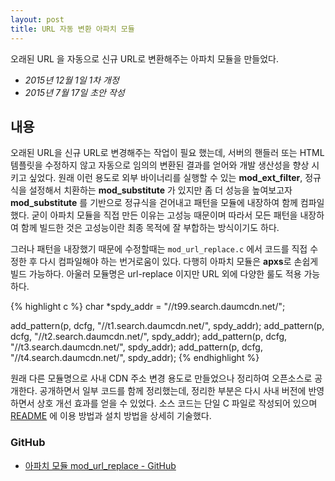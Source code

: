 ```yaml
---
layout: post
title: URL 자동 변환 아파치 모듈
---
```


<div class="message">
오래된 URL 을 자동으로 신규 URL로 변환해주는 아파치 모듈을 만들었다.
</div>

- *2015년 12월 1일 1차 개정*
- *2015년 7월 17일 초안 작성*

## 내용

오래된 URL을 신규 URL로 변경해주는 작업이 필요 했는데, 서버의 핸들러 또는 HTML 템플릿을 수정하지 않고 자동으로 임의의 변환된 결과를 얻어와 개발 생산성을 향상 시키고 싶었다. 원래 이런 용도로 외부 바이너리를 실행할 수 있는 **mod_ext_filter**, 정규식을 설정해서 치환하는 **mod_substitute** 가 있지만 좀 더 성능을 높여보고자 **mod_substitute** 를 기반으로 정규식을 걷어내고 패턴을 모듈에 내장하여 함께 컴파일 했다. 굳이 아파치 모듈을 직접 만든 이유는 고성능 때문이며 따라서 모든 패턴을 내장하여 함께 빌드한 것은 고성능이란 최종 목적에 잘 부합하는 방식이기도 하다.

그러나 패턴을 내장했기 때문에 수정할때는 `mod_url_replace.c` 에서 코드를 직접 수정한 후 다시 컴파일해야 하는 번거로움이 있다. 다행히 아파치 모듈은 **apxs**로 손쉽게 빌드 가능하다. 아울러 모듈명은 url-replace 이지만 URL 외에 다양한 룰도 적용 가능하다.

{% highlight c %}
char *spdy_addr = "//t99.search.daumcdn.net/";

add_pattern(p, dcfg, "//t1.search.daumcdn.net/", spdy_addr);
add_pattern(p, dcfg, "//t2.search.daumcdn.net/", spdy_addr);
add_pattern(p, dcfg, "//t3.search.daumcdn.net/", spdy_addr);
add_pattern(p, dcfg, "//t4.search.daumcdn.net/", spdy_addr);
{% endhighlight %}

원래 다른 모듈명으로 사내 CDN 주소 변경 용도로 만들었으나 정리하여 오픈소스로 공개한다. 공개하면서 일부 코드를 함께 정리했는데, 정리한 부분은 다시 사내 버전에 반영 하면서 상호 개선 효과를 얻을 수 있었다. 소스 코드는 단일 C 파일로 작성되어 있으며 [README](https://github.com/likejazz/mod-url-replace/blob/master/README.md) 에 이용 방법과 설치 방법을 상세히 기술했다.

### GitHub
- [아파치 모듈 mod_url_replace - GitHub](https://github.com/likejazz/mod-url-replace)
